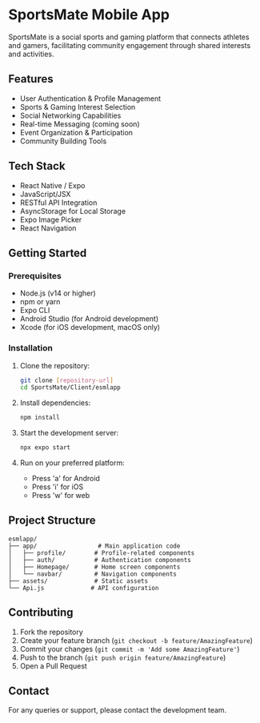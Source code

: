 # SportsMate Mobile App

SportsMate is a social sports and gaming platform that connects athletes and gamers, facilitating community engagement through shared interests and activities.

## Features

- User Authentication & Profile Management
- Sports & Gaming Interest Selection
- Social Networking Capabilities
- Real-time Messaging (coming soon)
- Event Organization & Participation
- Community Building Tools

## Tech Stack

- React Native / Expo
- JavaScript/JSX
- RESTful API Integration
- AsyncStorage for Local Storage
- Expo Image Picker
- React Navigation

## Getting Started

### Prerequisites

- Node.js (v14 or higher)
- npm or yarn
- Expo CLI
- Android Studio (for Android development)
- Xcode (for iOS development, macOS only)

### Installation

1. Clone the repository:
   ```bash
   git clone [repository-url]
   cd SportsMate/Client/esmlapp
   ```

2. Install dependencies:
   ```bash
   npm install
   ```

3. Start the development server:
   ```bash
   npx expo start
   ```

4. Run on your preferred platform:
   - Press 'a' for Android
   - Press 'i' for iOS
   - Press 'w' for web

## Project Structure

```
esmlapp/
├── app/                 # Main application code
│   ├── profile/        # Profile-related components
│   ├── auth/           # Authentication components
│   ├── Homepage/       # Home screen components
│   └── navbar/         # Navigation components
├── assets/             # Static assets
└── Api.js             # API configuration
```

## Contributing

1. Fork the repository
2. Create your feature branch (`git checkout -b feature/AmazingFeature`)
3. Commit your changes (`git commit -m 'Add some AmazingFeature'`)
4. Push to the branch (`git push origin feature/AmazingFeature`)
5. Open a Pull Request

## Contact

For any queries or support, please contact the development team.